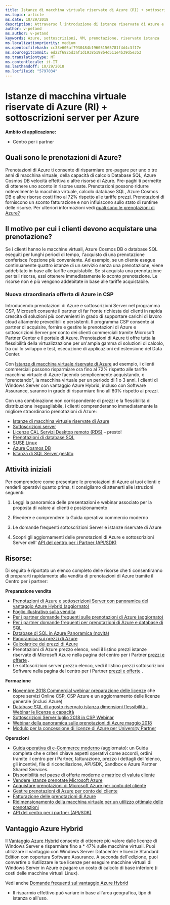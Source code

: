 ```yaml
---
title: Istanze di macchina virtuale riservate di Azure (RI) + sottoscrizioni server per Azure | Centro per i partner
ms.topic: article
ms.date: 10/29/2018
description: Attraverso l'introduzione di istanze riservate di Azure e sottoscrizioni server nel programma CSP, consentiamo ai nostri partner di far fronte alla richiesta in rapida crescita dei clienti di soluzioni più convenienti in grado di supportare carichi di lavoro nel cloud altamente prevedibili e persistenti. Il programma CSP consente ai partner di acquisire, fornire e gestire sottoscrizioni server e istanze riservate di Azure per conto dei clienti commerciali tramite il Centro per i partner Microsoft e il portale di Azure.
author: v-petand
ms.author: v-petand
keywords: Azure, sottoscrizioni, VM, prenotazione, riservato istanza
ms.localizationpriority: medium
ms.openlocfilehash: cc33e605af7930484b196051565781f4d4c3f17e
ms.sourcegitcommit: ed22f6825d3af1d19385198b4d511e4b39d5e353
ms.translationtype: MT
ms.contentlocale: it-IT
ms.lasthandoff: 10/29/2018
ms.locfileid: "5797034"
---
```

<!-- Mike Aasen wrote and owns this topic -->

# <a name="azure-reserved-vm-instances-ri--server-subscriptions-for-azure"></a>Istanze di macchina virtuale riservate di Azure (RI) + sottoscrizioni server per Azure

**Ambito di applicazione:**

-  Centro per i partner
 
## <a name="what-are-azure-reservations"></a>Quali sono le prenotazioni di Azure?

Prenotazioni di Azure ti consente di risparmiare pre-pagare per uno o tre anni di macchina virtuale, della capacità di calcolo Database SQL, Azure Cosmos DB velocità effettiva o altre risorse di Azure. Pre-paghi ti permette di ottenere uno sconto in risorse usate. Prenotazioni possono ridurre notevolmente la macchina virtuale, calcolo database SQL, Azure Cosmos DB e altre risorse costi fino al 72% rispetto alle tariffe prezzi. Prenotazioni di forniscono un sconto fatturazione e non influiscono sullo stato di runtime delle risorse. Per ulteriori informazioni vedi [quali sono le prenotazioni di Azure?](https://docs.microsoft.com/azure/billing/billing-save-compute-costs-reservations)

## <a name="why-should-customers-buy-a-reservation"></a>Il motivo per cui i clienti devono acquistare una prenotazione?

Se i clienti hanno le macchine virtuali, Azure Cosmos DB o database SQL eseguiti per lunghi periodi di tempo, l'acquisto di una prenotazione conferisce l'opzione più conveniente. Ad esempio, se un cliente esegue continuamente quattro istanze di un servizio senza una prenotazione, viene addebitato in base alle tariffe acquistabile. Se si acquista una prenotazione per tali risorse, essi ottenere immediatamente lo sconto prenotazione. Le risorse non è più vengono addebitate in base alle tariffe acquistabile.

 
### <a name="compelling-new-azure-offer-in-csp"></a>Nuova straordinaria offerta di Azure in CSP 

Introducendo prenotazioni di Azure e sottoscrizioni Server nel programma CSP, Microsoft consente il partner di far fronte richiesta dei clienti in rapida crescita di soluzioni più convenienti in grado di supportare carichi di lavoro cloud altamente prevedibili e persistenti. Il programma CSP consente ai partner di acquisire, fornire e gestire le prenotazioni di Azure e sottoscrizioni Server per conto dei clienti commerciali tramite Microsoft Partner Center e il portale di Azure. Prenotazioni di Azure ti offre tutta la flessibilità della virtualizzazione per un'ampia gamma di soluzioni di calcolo, tra cui lo sviluppo e test, esecuzione di applicazioni ed estensione del Data Center. 

Con [Istanze di macchina virtuale riservate di Azure](https://azure.microsoft.com/en-us/pricing/reserved-vm-instances/) ad esempio, i clienti commerciali possono risparmiare ora fino al 72% rispetto alle tariffe macchina virtuale di Azure facendo semplicemente acquistando, o "prenotando", la macchina virtuale per un periodo di 1 o 3 anni. I clienti di Windows Server con vantaggio Azure Hybrid, incluso con Software Assurance, saranno in grado di risparmiare fino all'80% rispetto ai prezzi. 

Con una combinazione non corrispondente di prezzi e la flessibilità di distribuzione ineguagliabile, i clienti comprenderanno immediatamente la migliore straordinario prenotazioni di Azure: 

- [Istanze di macchina virtuale riservate di Azure](https://docs.microsoft.com/azure/virtual-machines/windows/prepay-reserved-vm-instances)
- [Sottoscrizioni server](https://www.microsoft.com/Licensing/news/windows-sql-server-through-csp) 
- [Licenze CAL Servizi Desktop remoto (RDS)](https://cloudblogs.microsoft.com/windowsserver/2018/10/03/remote-desktop-services-2019-generally-available-with-windows-server-2019/) – presto!
- [Prenotazioni di database SQL](https://docs.microsoft.com/azure/sql-database/sql-database-reserved-capacity)
- [SUSE Linux](https://docs.microsoft.com/azure/virtual-machines/linux/prepay-suse-software-charges)
- [Azure Cosmos DB](https://docs.microsoft.com/azure/cosmos-db/cosmos-db-reserved-capacity)
- [Istanza di SQL Server gestito](https://docs.microsoft.com/azure/sql-database/sql-database-managed-instance)




## <a name="getting-started"></a>Attività iniziali

Per comprendere come presentare le prenotazioni di Azure ai tuoi clienti e renderli operativi quanto prima, ti consigliamo di attenerti alle istruzioni seguenti:

1.  Leggi la panoramica delle presentazioni e webinar associato per la proposta di valore ai clienti e posizionamento

2.  Rivedere e comprendere la Guida operativa commercio moderno

5.  Le domande frequenti sottoscrizioni Server e istanze riservate di Azure

6.  Scopri gli aggiornamenti delle prenotazioni di Azure e sottoscrizioni Server dell' [API del centro per i Partner (API/SDK)](https://docs.microsoft.com/en-us/partner-center/develop/purchase-azure-reserved-vm-instances)

## <a name="resources"></a>Risorse: 

Di seguito è riportato un elenco completo delle risorse che ti consentiranno di prepararti rapidamente alla vendita di prenotazioni di Azure tramite il Centro per i partner: 

**Preparazione vendita**

- [Prenotazioni di Azure e sottoscrizioni Server con panoramica del vantaggio Azure Hybrid (aggiornato)](http://assetsprod.microsoft.com/Azure-reservations-and-server-subscriptions-with-azure-hybrid-benefit.pptx)
- [Foglio illustrativo sulla vendita](http://assetsprod.microsoft.com/mpn/Azure-RI-Sales-Sheet-CSP.pdf)
- [Per i partner domande frequenti sulle prenotazioni di Azure (aggiornato)](http://assetsprod.microsoft.com/Partner-faq-for-azure-reservations.docx)
- [Per i partner domande frequenti per prenotazioni di Azure e database di SQL](http://assetsprod.microsoft.com/Partner-faq-for-azure-reservations-sql-db.docx)
- [Database di SQL in Azure Panoramica (novità)](http://assetsprod.microsoft.com/Sql-db-in-azure-overview.pptx)
- [Panoramica sui prezzi di Azure](https://azure.microsoft.com/pricing/#explore-cost)
- [Calcolatrice dei prezzi di Azure](https://azure.microsoft.com/pricing/calculator/)
- Prenotazioni di Azure prezzo elenco, vedi il listino prezzi istanze riservate di Microsoft Azure nella pagina del centro per i Partner [prezzi e offerte](http://assetsprod.microsoft.com/modern-offers-country-currency-availability.xlsx) .
- Le sottoscrizioni server prezzo elenco, vedi il listino prezzi sottoscrizioni Software nella pagina del centro per i Partner [prezzi e offerte](http://assetsprod.microsoft.com/modern-offers-country-currency-availability.xlsx) .

**Formazione**

- [Novembre 2018 Commercial webinar preparazione delle licenze](https://na01.safelinks.protection.outlook.com/?url=https%3A%2F%2Fcommercial-licensing.eventbuilder.com%2F%3Flandingpageid%3DV0Bx6L&data=02%7C01%7Cv-oumaki%40microsoft.com%7C96e24687952242e1ff0c08d62ada13f3%7C72f988bf86f141af91ab2d7cd011db47%7C1%7C0%7C636743513471330495&sdata=DjPAKnW%2BpVekRS3Zngy2uwAkTpU4z1O%2Fh56NuTOmCzM%3D&reserved=0) che copre servizi Online CSP, CSP Azure e un aggiornamento delle licenze generale (inclusi Azure)
- [Database SQL di agosto riservato istanza dimensioni flessibilità - Webinar le licenze e capacità](https://commercial-licensing.eventbuilder.com/view?eventid=d0t9g4)
- [Sottoscrizioni Server luglio 2018 in CSP Webinar](https://commercial-licensing.eventbuilder.com/Server_Subscriptions_in_CSP_P2_July)
- [Webinar della panoramica sulle prenotazioni di Azure maggio 2018](https://commercial-licensing.eventbuilder.com/Reserved_Instances_in_CSP_May_Option_1)
- [Modulo per la concessione di licenze di Azure per University Partner](https://aka.ms/azure_partner_licensing)

**Operazioni**

- [Guida operativa di e-Commerce moderno](http://assetsprod.microsoft.com/mpn/Partner-Center-Modern-Commerce-Operating-Guide.docx) (aggiornato): un Guida completa che e criteri chiave aspetti operativi come accordi, ordini tramite il centro per i Partner, fatturazione, prezzo i dettagli dell'elenco, gli incentivi, file di riconciliazione, API/SDK, Sandbox e Azure Partner Shared Services.
- [Disponibilità nel paese di offerte moderne e matrice di valuta cliente](http://assetsprod.microsoft.com/modern-offers-country-currency-availability.xlsx)
- [Vendere istanze prenotate Microsoft Azure](https://go.microsoft.com/fwlink/?linkid=872806)
- [Acquistare prenotazioni di Microsoft Azure per conto del cliente](https://go.microsoft.com/fwlink/?linkid=872807)
- [Gestire prenotazioni di Azure per conto del cliente](https://go.microsoft.com/fwlink/?linkid=872808)
- [Fatturazione delle prenotazioni di Azure](https://go.microsoft.com/fwlink/?linkid=872809)
- [Ridimensionamento della macchina virtuale per un utilizzo ottimale delle prenotazioni](https://go.microsoft.com/fwlink/?linkid=872810)
- [API del centro per i partner (API/SDK)](https://docs.microsoft.com/en-us/partner-center/develop/purchase-azure-reserved-vm-instances)













































## <a name="azure-hybrid-benefit"></a>Vantaggio Azure Hybrid
Il [Vantaggio Azure Hybrid](https://azure.microsoft.com/pricing/hybrid-benefit) consente di ottenere più valore dalle licenze di Windows Server e risparmiare fino a * 47% sulle macchine virtuali. Puoi utilizzare il vantaggio con Windows Server Datacenter e licenze Standard Edition con copertura Software Assurance. A seconda dell'edizione, puoi convertire o riutilizzare le tue licenze per eseguire macchine virtuali di Windows Server in Azure e pagare un costo di calcolo di base inferiore (i costi delle macchine virtuali Linux).

Vedi anche [Domande frequenti sul vantaggio Azure Hybrid](https://azure.microsoft.com/en-us/pricing/hybrid-benefit/faq/)

* Il risparmio effettivo può variare in base all'area geografica, tipo di istanza o all'uso.

